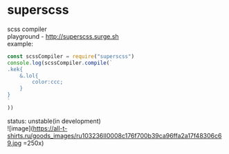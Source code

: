 # superscss
scss compiler  
playground - http://superscss.surge.sh  
example:  
```js
const scssCompiler = require("superscss")
console.log(scssCompiler.compile(`
.kek{
    &.lol{
        color:ccc;
    }
}
`
))
```
status: unstable(in development)  
![image](https://all-t-shirts.ru/goods_images/ru103236II0008c176f700b39ca96ffa2a17f48306c69.jpg =250x)
